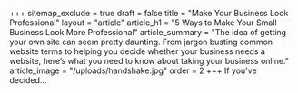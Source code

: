 +++
sitemap_exclude = true
draft = false
title = "Make Your Business Look Professional"
layout = "article"
article_h1 = "5 Ways to Make Your Small Business Look More Professional"
article_summary = "The idea of getting your own site can seem pretty daunting. From jargon busting common website terms to helping you decide whether your business needs a website, here’s what you need to know about taking your business online."
article_image = "/uploads/handshake.jpg"
order = 2
+++
If you've decided...